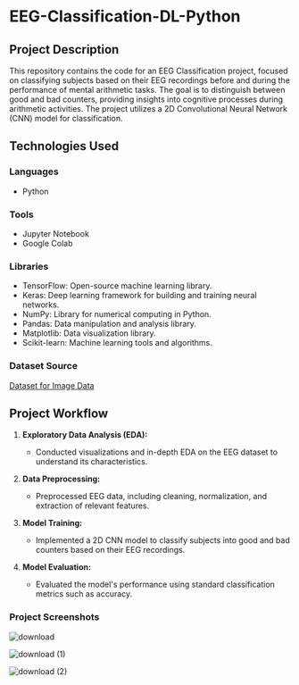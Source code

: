# EEG-Classification-DL-Python

## Project Description
This repository contains the code for an EEG Classification project, focused on classifying subjects based on their EEG recordings before and during the performance of mental arithmetic tasks. The goal is to distinguish between good and bad counters, providing insights into cognitive processes during arithmetic activities. The project utilizes a 2D Convolutional Neural Network (CNN) model for classification.

## Technologies Used
### Languages
- Python

### Tools
- Jupyter Notebook
- Google Colab

### Libraries
- TensorFlow: Open-source machine learning library.
- Keras: Deep learning framework for building and training neural networks.
- NumPy: Library for numerical computing in Python.
- Pandas: Data manipulation and analysis library.
- Matplotlib: Data visualization library.
- Scikit-learn: Machine learning tools and algorithms.

### Dataset Source

[Dataset for Image Data](https://www.kaggle.com/datasets/amananandrai/complete-eeg-dataset)

## Project Workflow
1. **Exploratory Data Analysis (EDA):**
   - Conducted visualizations and in-depth EDA on the EEG dataset to understand its characteristics.

2. **Data Preprocessing:**
   - Preprocessed EEG data, including cleaning, normalization, and extraction of relevant features.

3. **Model Training:**
   - Implemented a 2D CNN model to classify subjects into good and bad counters based on their EEG recordings.

4. **Model Evaluation:**
   - Evaluated the model's performance using standard classification metrics such as accuracy.

### Project Screenshots
![download](https://github.com/poorva-r/EEG-Classification-DL-Python/assets/85826531/c8af4aa7-0cd9-40c3-9bd3-41b0e17d41a3)

![download (1)](https://github.com/poorva-r/EEG-Classification-DL-Python/assets/85826531/7f57798c-70df-4013-b4ef-2fff208e80c1)

![download (2)](https://github.com/poorva-r/EEG-Classification-DL-Python/assets/85826531/167a8749-fa91-4d96-b969-c5429539706a)







  
   
